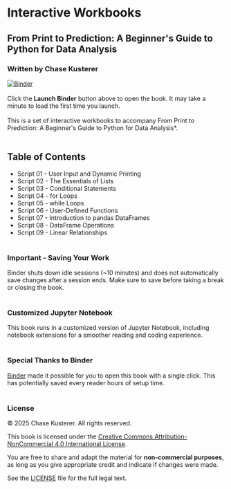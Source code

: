 # Interactive Workbooks
## From Print to Prediction: A Beginner's Guide to Python for Data Analysis
### Written by Chase Kusterer

[![Binder](https://mybinder.org/badge_logo.svg)](https://mybinder.org/v2/gh/chase-kusterer/workbooks_py_data_analysis/main?urlpath=tree&clear_cache=0)
<br><br>
Click the **Launch Binder** button above to open the book. It may take a minute to load the first time you launch.
<br><br>
This is a set of interactive workbooks to accompany From Print to Prediction: A Beginner's Guide to Python for Data Analysis*.
<br><br>
## Table of Contents
- Script 01 - User Input and Dynamic Printing<br>
- Script 02 - The Essentials of Lists<br>
- Script 03 - Conditional Statements<br>
- Script 04 - for Loops<br>
- Script 05 - while Loops<br>
- Script 06 - User-Defined Functions<br>
- Script 07 - Introduction to pandas DataFrames<br>
- Script 08 - DataFrame Operations<br>
- Script 09 - Linear Relationships<br><br>

### Important - Saving Your Work
Binder shuts down idle sessions (~10 minutes) and does not automatically save changes after a session ends. Make sure to save before taking a break or closing the book.
<br><br>

### Customized Jupyter Notebook
This book runs in a customized version of Jupyter Notebook, including notebook extensions for a smoother reading and coding experience.
<br><br>

### Special Thanks to Binder
[Binder](https://mybinder.org/) made it possible for you to open this book with a single click. This has potentially saved every reader hours of setup time.
<br><br>

### License

© 2025 Chase Kusterer. All rights reserved.

This book is licensed under the 
[Creative Commons Attribution-NonCommercial 4.0 International License](https://creativecommons.org/licenses/by-nc/4.0/).

You are free to share and adapt the material for **non-commercial purposes**, 
as long as you give appropriate credit and indicate if changes were made.

See the [LICENSE](LICENSE) file for the full legal text.
